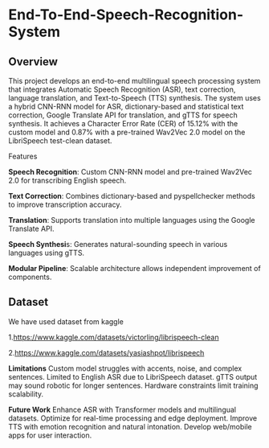 # End-To-End-Speech-Recognition-System
## Overview

This project develops an end-to-end multilingual speech processing system that integrates Automatic Speech Recognition (ASR), text correction, language translation, and Text-to-Speech (TTS) synthesis. The system uses a hybrid CNN-RNN model for ASR, dictionary-based and statistical text correction, Google Translate API for translation, and gTTS for speech synthesis. It achieves a Character Error Rate (CER) of 15.12% with the custom model and 0.87% with a pre-trained Wav2Vec 2.0 model on the LibriSpeech test-clean dataset.

Features

**Speech Recognition**: Custom CNN-RNN model and pre-trained Wav2Vec 2.0 for transcribing English speech.

**Text Correction**: Combines dictionary-based and pyspellchecker methods to improve transcription accuracy.

**Translation**: Supports translation into multiple languages using the Google Translate API.

**Speech Synthesi**s: Generates natural-sounding speech in various languages using gTTS.

**Modular Pipeline**: Scalable architecture allows independent improvement of components.

## Dataset
We have used dataset from kaggle

1.https://www.kaggle.com/datasets/victorling/librispeech-clean

2.https://www.kaggle.com/datasets/yasiashpot/librispeech

**Limitations**
Custom model struggles with accents, noise, and complex sentences.
Limited to English ASR due to LibriSpeech dataset.
gTTS output may sound robotic for longer sentences.
Hardware constraints limit training scalability.

**Future Work**
Enhance ASR with Transformer models and multilingual datasets.
Optimize for real-time processing and edge deployment.
Improve TTS with emotion recognition and natural intonation.
Develop web/mobile apps for user interaction.

